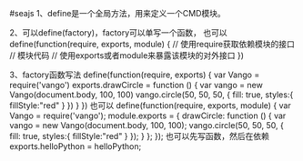 #seajs
1、define是一个全局方法，用来定义一个CMD模块。

2、可以define(factory)，factory可以单写一个函数，
也可以
define(function(require, exports, module) {
	// 使用require获取依赖模块的接口
    // 模块代码
    // 使用exports或者module来暴露该模块的对外接口
})

3、factory函数写法
define(function(require, exports) {
    var Vango = require('vango')
    exports.drawCircle = function () {
        var vango = new Vango(document.body, 100, 100)
        vango.circle(50, 50, 50, {
            fill: true,
            styles:{
                fillStyle:"red"
            }
        })
    }
})
也可以
define(function(require, exports, module) {
    var Vango = require('vango');
    module.exports = {
        drawCircle: function () {
            var vango = new Vango(document.body, 100, 100);
            vango.circle(50, 50, 50, {
                fill: true,
                styles:{
                    fillStyle:"red"
                }
            });
        }
    };
});
也可以先写函数，然后在依赖
exports.helloPython = helloPython;
